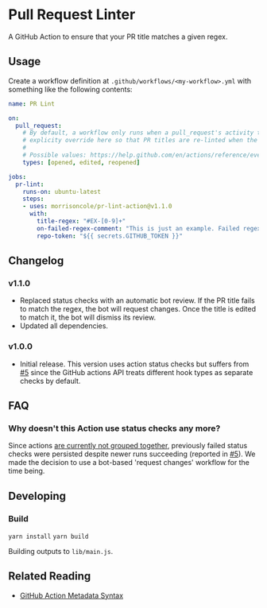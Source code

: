 # Pull Request Linter

A GitHub Action to ensure that your PR title matches a given regex.

## Usage

Create a workflow definition at `.github/workflows/<my-workflow>.yml` with something like the following contents:

```yaml
name: PR Lint

on:
  pull_request:
    # By default, a workflow only runs when a pull_request's activity type is opened, synchronize, or reopened. We
    # explicity override here so that PR titles are re-linted when the PR text content is edited.
    #
    # Possible values: https://help.github.com/en/actions/reference/events-that-trigger-workflows#pull-request-event-pull_request
    types: [opened, edited, reopened]

jobs:
  pr-lint:
    runs-on: ubuntu-latest
    steps:
    - uses: morrisoncole/pr-lint-action@v1.1.0
      with:
        title-regex: "#EX-[0-9]+"
        on-failed-regex-comment: "This is just an example. Failed regex: `%regex%`!"
        repo-token: "${{ secrets.GITHUB_TOKEN }}"

```

## Changelog

### v1.1.0

* Replaced status checks with an automatic bot review. If the PR title fails to match the regex, the bot will request changes. Once the
title is edited to match it, the bot will dismiss its review.
* Updated all dependencies.

### v1.0.0

* Initial release. This version uses action status checks but suffers from [#5](https://github.com/MorrisonCole/pr-lint-action/issues/5) since the GitHub actions API treats different hook types as separate checks by default.

## FAQ

### Why doesn't this Action use status checks any more?

Since actions [are currently not grouped together](https://github.community/t5/GitHub-Actions/duplicate-checks-on-pull-request-event/m-p/33157), previously failed status checks were persisted despite newer runs succeeding (reported in [#5](https://github.com/MorrisonCole/pr-lint-action/issues/5)). We made the decision to use a bot-based 'request changes' workflow for the time being.

## Developing

### Build

`yarn install`
`yarn build`

Building outputs to `lib/main.js`.

## Related Reading

* [GitHub Action Metadata Syntax](https://help.github.com/en/actions/automating-your-workflow-with-github-actions/metadata-syntax-for-github-actions)
